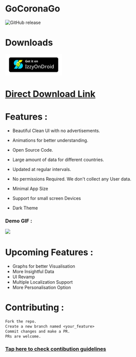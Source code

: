 # GoCoronaGo

![GitHub release](https://img.shields.io/badge/release-v4.2.0-blue)

# Downloads

[![IzzyOnDroid release](demo/IzzyOnDroid.png)](https://apt.izzysoft.de/fdroid/index/apk/com.gocoronago.tracker)

# [Direct Download Link](https://github.com/ritwikshanker/GoCoronaGo/releases/download/v4.1/GoCoronaGo.apk)

# **Features :**

- Beautiful Clean UI with no advertisements.

- Animations for better understanding.

- Open Source Code.

- Large amount of data for different countries.

- Updated at regular intervals.

- No permissions Required. We don't collect any User data.

- Minimal App Size

- Support for small screen Devices

- Dark Theme

### Demo GIF :

![](demo/demo.gif)

# **Upcoming Features :**

- Graphs for better Visualisation
- More Insightful Data
- UI Revamp
- Multiple Localization Support
- More Personalisation Option

# **Contributing** :
    Fork the repo.
    Create a new branch named <your_feature>
    Commit changes and make a PR.
    PRs are welcome.
### [Tap here to check contibution guidelines](CONTRIBUTING.md)